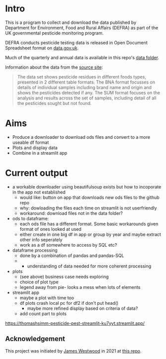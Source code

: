 # Intro

This is a program to collect and download the data published by Department for Environment, Food and Rural Affairs (DEFRA) as part of the UK governmental pesticide monitoring program.

DEFRA conducts pesticide testing data is released in Open Document Spreadsheet format on [data.gov.uk](https://data.gov.uk/dataset/5d5028ef-9918-4ab7-8755-81f3ad06f308/pesticide-residues-in-food). 

Much of the quarterly and annual data is available in this repo's [data folder](https://github.com/ThomasHSimm/Pesticide/tree/main/data). 


Information about the data from the [source site](https://www.data.gov.uk/dataset/5d5028ef-9918-4ab7-8755-81f3ad06f308/pesticide-residues-in-food): 


> The data set shows pesticide residues in different foods types, presented in 2 different table formats. The BNA format focusses on details of individual samples  including brand name and origin and shows the pesticides detected if any. The SUM format focuses on the analysis and results across the set of samples, including detail of all the pesticides sought but not found.

# Aims

- Produce a downloader to download ods files and convert to a more useable df format
- Plots and display data
- Combine in a streamlit app

# Current output

- a workable downloader using beautifulsoup exists but how to incoporate in the app not established
  - would like: button on app that downloads new ods files to the github repo
  - why: dowloading the files each time on streamlit is not userfriendly
  - workaround: download files not in the data folder? 
- ods to dataframe:
  - each ods file has a different format. Some basic workarounds given format of ones looked at used
  - either create in one big df in app or group by year and maybe extract other info seperately
  - work as a df somewhere to access by SQL etc?
- dataframe processing
  - done by a combination of pandas and pandas-SQL
  - + understanding of data needed for more coherent processing
- plots
  - (see above) business case needs exploring
  - choice of plot type
  - legend away from pie- looks a mess when lots of elements
- streamlit app
  - maybe a plot with time too
  - df plots crash local pc for df2 if don't put head()
    - maybe more refined display based on criteria of data?
  - add count part to plots

https://thomashsimm-pesticide-pest-streamlit-ku7yyt.streamlit.app/

## Acknowledgement

This project was initiated by [James Westwood](https://github.com/james-westwood) in 2021 at [this repo](https://github.com/james-westwood/govt_pesticide_test_data_downloader). 

